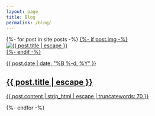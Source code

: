 ```yaml
---
layout: page
title: Blog
permalink: /blog/
---
```


<div class="image-card-container wrapped">
    {%- for post in site.posts -%}
        <a class="image-card" href="{{ post.url }}">
            {%- if post.img -%}
                <div class="image-card-image">
                    <img src="{{ post.img }}" alt="{{ post.title | escape }}">
                </div>
            {%- endif -%}
            <div class="image-card-text">
                <p class="image-card-date">{{ post.date | date: "%B %-d, %Y" }}</p>
                <h2 class="image-card-title">{{ post.title | escape }}</h2>
                <p>{{ post.content | strip_html | escape | truncatewords: 70 }}</p>
            </div>
        </a>
    {%- endfor -%}
</div>